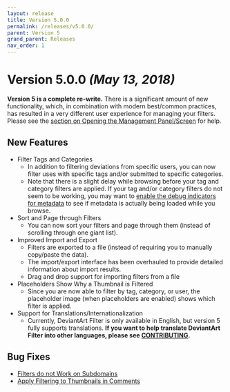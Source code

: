 ```yaml
---
layout: release
title: Version 5.0.0
permalink: /releases/v5.0.0/
parent: Version 5
grand_parent: Releases
nav_order: 1
---
```


# Version 5.0.0 *(May 13, 2018)*

**Version 5 is a complete re-write.** There is a significant amount of new functionality, which, in combination with modern best/common practices, has resulted in a very different user experience for managing your filters. Please see the [section on Opening the Management Panel/Screen](https://github.com/rthaut/DeviantArt-Filter#opening-the-management-panelscreen) for help.

## New Features

- Filter Tags and Categories
  - In addition to filtering deviations from specific users, you can now filter uses with specific tags and/or submitted to specific categories.
  - Note that there is a slight delay while browsing before your tag and category filters are applied. If your tag and/or category filters do not seem to be working, you may want to [enable the debug indicators for metadata](https://github.com/rthaut/DeviantArt-Filter#show-metadata-debug-indicators) to see if metadata is actually being loaded while you browse.
- Sort and Page through Filters
  - You can now sort your filters and page through them (instead of scrolling through one giant list).
- Improved Import and Export
  - Filters are exported to a file (instead of requiring you to manually copy/paste the data).
  - The import/export interface has been overhauled to provide detailed information about import results.
  - Drag and drop support for importing filters from a file
- Placeholders Show Why a Thumbnail is Filtered
  - Since you are now able to filter by tag, category, or user, the placeholder image (when placeholders are enabled) shows which filter is applied.
- Support for Translations/Internationalization
  - Currently, DeviantArt Filter is only available in English, but version 5 fully supports translations. **If you want to help translate DeviantArt Filter into other languages, please see [CONTRIBUTING](https://github.com/rthaut/DeviantArt-Filter/blob/master/CONTRIBUTING.md).**

## Bug Fixes

- [Filters do not Work on Subdomains](https://github.com/rthaut/DeviantArt-Filter/issues/26)
- [Apply Filtering to Thumbnails in Comments](https://github.com/rthaut/DeviantArt-Filter/issues/25)
